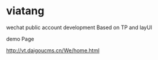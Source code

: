 # viatang
wechat  public  account development Based on TP and  layUI

demo Page 

http://vt.daigoucms.cn/We/home.html
